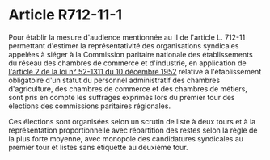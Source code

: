 # Article R712-11-1

<p>Pour établir la mesure d'audience mentionnée au II de l'article L. 712-11 permettant d'estimer la représentativité des organisations syndicales appelées à siéger à la Commission paritaire nationale des établissements du réseau des chambres de commerce et d'industrie, en application de <a href='/affichTexteArticle.do?cidTexte=JORFTEXT000000698649&idArticle=LEGIARTI000021016984&dateTexte=&categorieLien=cid'>l'article 2 de la loi n° 52-1311 du 10 décembre 1952</a> relative à l'établissement obligatoire d'un statut du personnel administratif des chambres d'agriculture, des chambres de commerce et des chambres de métiers, sont pris en compte les suffrages exprimés lors du premier tour des élections des commissions paritaires régionales. </p><p>Ces élections sont organisées selon un scrutin de liste à deux tours et à la représentation proportionnelle avec répartition des restes selon la règle de la plus forte moyenne, avec monopole des candidatures syndicales au premier tour et listes sans étiquette au deuxième tour.</p>